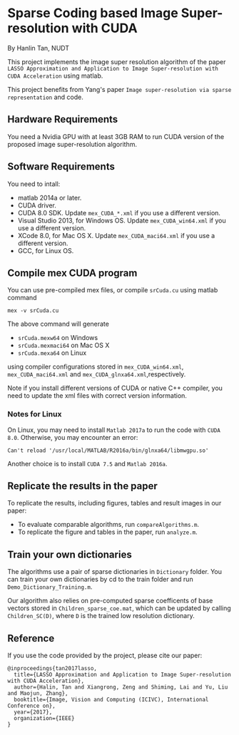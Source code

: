 # Sparse Coding based Image Super-resolution with CUDA

By Hanlin Tan, NUDT


This project implements the image super resolution algorithm of the paper ``
LASSO Approximation and Application to Image Super-resolution with CUDA Acceleration`` using matlab.

This project benefits from Yang's paper ``Image super-resolution via sparse representation`` and code.


## Hardware Requirements
You need a Nvidia GPU with at least 3GB RAM to run CUDA version of the proposed image super-resolution algorithm.

## Software Requirements
You need to intall:

+ matlab 2014a or later.
+ CUDA driver.
+ CUDA 8.0 SDK. Update ``mex_CUDA_*.xml`` if you use a different version.
+ Visual Studio 2013, for Windows OS. Update ``mex_CUDA_win64.xml`` if you use a different version.
+ XCode 8.0, for Mac OS X. Update ``mex_CUDA_maci64.xml`` if you use a different version.
+ GCC, for Linux OS.

## Compile mex CUDA program
You can use pre-compiled mex files, or compile ``srCuda.cu`` using matlab command

```
mex -v srCuda.cu
```
The above command will generate 

+ ``srCuda.mexw64`` on Windows
+ ``srCuda.mexmaci64`` on Mac OS X
+ ``srCuda.mexa64`` on Linux

using compiler configurations stored in ``mex_CUDA_win64.xml``, ``mex_CUDA_maci64.xml`` and ``mex_CUDA_glnxa64.xml``,respectively.

Note if you install different versions of CUDA or native C++ compiler, you need to update the xml files with correct version information.
### Notes for Linux
On Linux, you may need to install ``Matlab 2017a`` to run the code with ``CUDA 8.0``. Otherwise, you may encounter an error:
```
Can't reload '/usr/local/MATLAB/R2016a/bin/glnxa64/libmwgpu.so'
```

Another choice is to install ``CUDA 7.5`` and ``Matlab 2016a``.



## Replicate the results in the paper
To replicate the results, including figures, tables and result images in our paper:

+ To evaluate comparable algorithms, run ``compareAlgorithms.m``.
+ To replicate the figure and tables in the paper, run ``analyze.m``.

## Train your own dictionaries

The algorithms use a pair of sparse dictionaries in ``Dictionary`` folder. You can train your own dictionaries by cd to the train folder and run ``Demo_Dictionary_Training.m``. 

Our algorithm also relies on pre-computed sparse coefficents of base vectors stored in ``Children_sparse_coe.mat``, which can be updated by calling ``Children_SC(D)``, where ``D`` is the trained low resolution dictionary.

## Reference
If you use the code provided by the project, please cite our paper:

```
@inproceedings{tan2017lasso,
  title={LASSO Approximation and Application to Image Super-resolution with CUDA Acceleration},
  author={Halin, Tan and Xiangrong, Zeng and Shiming, Lai and Yu, Liu and Maojun, Zhang},
  booktitle={Image, Vision and Computing (ICIVC), International Conference on},
  year={2017},
  organization={IEEE}
}
``` 
